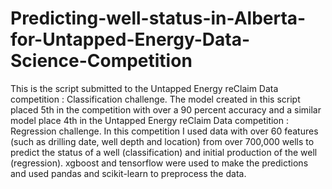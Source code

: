 # Predicting-well-status-in-Alberta-for-Untapped-Energy-Data-Science-Competition

This is the script submitted to the Untapped Energy reClaim Data competition : Classification challenge. 
The model created in this script placed 5th in the competition with over a 90 percent accuracy and a similar model place 4th in the Untapped Energy reClaim Data competition : Regression challenge.
In this competition I used data  with over 60 features (such as drilling date, well depth and location) from over 700,000 wells to predict the status of a well (classification) and initial production of the well (regression). xgboost and tensorflow were used to make the predictions and used pandas and scikit-learn to preprocess the data.  

